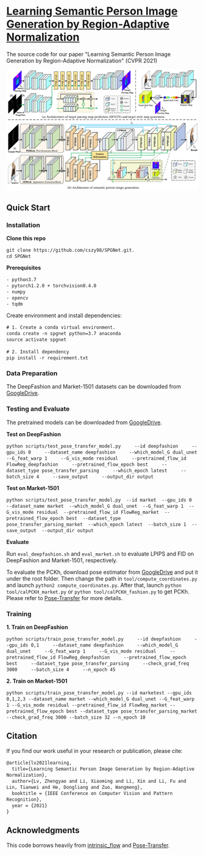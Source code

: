 # [Learning Semantic Person Image Generation by Region-Adaptive Normalization](https://arxiv.org/pdf/2104.06650.pdf)

The source code for our paper "Learning Semantic Person Image Generation by Region-Adaptive Normalization" (CVPR 2021)

![network](./imgs/pipeline_all-1.png)

## Quick Start

### Installation

**Clone this repo**

   ```
git clone https://github.com/cszy98/SPGNet.git.
cd SPGNet
   ```

**Prerequisites**    

    - python3.7
    - pytorch1.2.0 + torchvision0.4.0
    - numpy
    - opencv
    - tqdm

Create environment and install dependencies:

```
# 1. Create a conda virtual environment.
conda create -n spgnet python=3.7 anaconda
source activate spgnet

# 2. Install dependency
pip install -r requirement.txt
```

### Data Preparation

The DeepFashion and Market-1501 datasets can be downloaded from [GoogleDrive](https://drive.google.com/drive/folders/1TR9hcabKA94PZA7cj5g7nodKEbzpyg1e?usp=sharing).

### Testing and Evaluate

The pretrained models can be downloaded from [GoogleDrive](https://drive.google.com/drive/folders/1TR9hcabKA94PZA7cj5g7nodKEbzpyg1e?usp=sharing).

**Test on DeepFashion**

 ```
python scripts/test_pose_transfer_model.py     --id deepfashion     --gpu_ids 0     --dataset_name deepfashion     --which_model_G dual_unet     --G_feat_warp 1     --G_vis_mode residual     --pretrained_flow_id FlowReg_deepfashion     --pretrained_flow_epoch best     --dataset_type pose_transfer_parsing     --which_epoch latest     --batch_size 4     --save_output     --output_dir output
 ```

**Test on Market-1501** 

 ```
python scripts/test_pose_transfer_model.py  --id market  --gpu_ids 0  --dataset_name market  --which_model_G dual_unet  --G_feat_warp 1  --G_vis_mode residual  --pretrained_flow_id FlowReg_market  --pretrained_flow_epoch best  --dataset_type pose_transfer_parsing_market  --which_epoch latest  --batch_size 1  --save_output  --output_dir output
 ```

**Evaluate**

Run ``eval_deepfashion.sh`` and  ``eval_market.sh`` to evaluate LPIPS and FID on DeepFashion and Market-1501, respectively.

To evaluate the PCKh, download pose estimator from [GoogleDrive](https://drive.google.com/file/d/1Y1WWYKUhCnei2dFxf8gj9lKJswR73arh/view?usp=sharing) and put it under the root folder. Then change the path in  `tool/compute_coordinates.py` and launch ``python2 compute_coordinates.py``. After that, launch `python tool/calPCKH_market.py` or `python tool/calPCKH_fashion.py` to get PCKh. Please refer to [Pose-Transfer](https://github.com/tengteng95/Pose-Transfer#evaluation) for more details. 

### Training

**1. Train on DeepFashion**

```
python scripts/train_pose_transfer_model.py     --id deepfashion     --gpu_ids 0,1     --dataset_name deepfashion     --which_model_G dual_unet     --G_feat_warp 1     --G_vis_mode residual     --pretrained_flow_id FlowReg_deepfashion     --pretrained_flow_epoch best     --dataset_type pose_transfer_parsing     --check_grad_freq 3000     --batch_size 4     --n_epoch 45
```
**2. Train on Market-1501**

```
python scripts/train_pose_transfer_model.py --id marketest --gpu_ids 0,1,2,3 --dataset_name market --which_model_G dual_unet --G_feat_warp 1 --G_vis_mode residual --pretrained_flow_id FlowReg_market --pretrained_flow_epoch best --dataset_type pose_transfer_parsing_market --check_grad_freq 3000 --batch_size 32 --n_epoch 10
```
## Citation

If you find our work useful in your research or publication, please cite:

    @article{lv2021learning,
      title={Learning Semantic Person Image Generation by Region-Adaptive Normalization},
      author={Lv, Zhengyao and Li, Xiaoming and Li, Xin and Li, Fu and Lin, Tianwei and He, Dongliang and Zuo, Wangmeng},
      booktitle = {IEEE Conference on Computer Vision and Pattern Recognition},
      year = {2021}
    }
## Acknowledgments

This code borrows heavily from [intrinsic_flow](https://github.com/ly015/intrinsic_flow)  and [Pose-Transfer](https://github.com/tengteng95/Pose-Transfer).